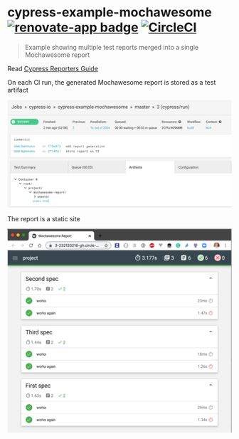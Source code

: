 # cypress-example-mochawesome [![renovate-app badge][renovate-badge]][renovate-app] [![CircleCI](https://circleci.com/gh/cypress-io/cypress-example-mochawesome/tree/master.svg?style=svg)](https://circleci.com/gh/cypress-io/cypress-example-mochawesome/tree/master)
> Example showing multiple test reports merged into a single Mochawesome report

Read [Cypress Reporters Guide](https://on.cypress.io/reporters)

On each CI run, the generated Mochawesome report is stored as a test artifact

![test artifact](images/ci-view.png)

The report is a static site

![test report](images/report.png)

[renovate-badge]: https://img.shields.io/badge/renovate-app-blue.svg
[renovate-app]: https://renovateapp.com/
